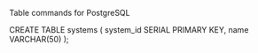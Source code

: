 Table commands for PostgreSQL

CREATE TABLE systems (
  system_id     SERIAL PRIMARY KEY,
  name          VARCHAR(50)
);

